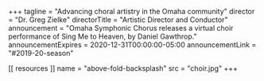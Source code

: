 +++
tagline = "Advancing choral artistry in the Omaha community"
director = "Dr. Greg Zielke"
directorTitle = "Artistic Director and Conductor"
announcement = "Omaha Symphonic Chorus releases a virtual choir performance of Sing Me to Heaven, by Daniel Gawthrop."
announcementExpires = 2020-12-31T00:00:00-05:00
announcementLink = "#2019-20-season"

[[ resources ]]
    name = "above-fold-backsplash"
    src = "choir.jpg"
+++
